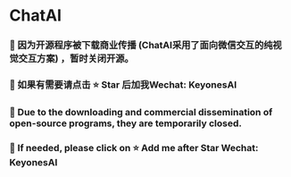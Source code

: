 # ChatAI

### 🤖 因为开源程序被下载商业传播 (ChatAI采用了面向微信交互的纯视觉交互方案) ，暂时关闭开源。
### 🤖 如果有需要请点击 ⭐️ Star 后加我Wechat: KeyonesAI


### 🤖 Due to the downloading and commercial dissemination of open-source programs, they are temporarily closed.
### 🤖 If needed, please click on ⭐ Add me after Star Wechat: KeyonesAI


  
